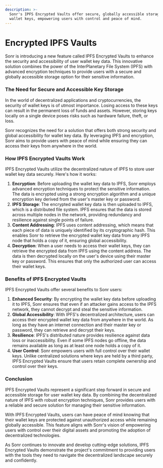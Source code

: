 ```yaml
---
description: >-
  Sonr's IPFS Encrypted Vaults offer secure, globally accessible storage for
  wallet keys, empowering users with control and peace of mind.
---
```


# Encrypted IPFS Vaults

Sonr is introducing a new feature called IPFS Encrypted Vaults to enhance the security and accessibility of user wallet key data. This innovative solution combines the power of the InterPlanetary File System (IPFS) with advanced encryption techniques to provide users with a secure and globally accessible storage option for their sensitive information.

### The Need for Secure and Accessible Key Storage

In the world of decentralized applications and cryptocurrencies, the security of wallet keys is of utmost importance. Losing access to these keys can result in the permanent loss of funds and assets. However, storing keys locally on a single device poses risks such as hardware failure, theft, or loss.

Sonr recognizes the need for a solution that offers both strong security and global accessibility for wallet key data. By leveraging IPFS and encryption, Sonr aims to provide users with peace of mind while ensuring they can access their keys from anywhere in the world.

### How IPFS Encrypted Vaults Work

IPFS Encrypted Vaults utilize the decentralized nature of IPFS to store user wallet key data securely. Here's how it works:

1. **Encryption**: Before uploading the wallet key data to IPFS, Sonr employs advanced encryption techniques to protect the sensitive information. The data is encrypted using a strong encryption algorithm and a unique encryption key derived from the user's master key or password.
2. **IPFS Storage**: The encrypted wallet key data is then uploaded to IPFS, which is a distributed file system. IPFS ensures that the data is stored across multiple nodes in the network, providing redundancy and resilience against single points of failure.
3. **Content Addressing**: IPFS uses content addressing, which means that each piece of data is uniquely identified by its cryptographic hash. This enables Sonr to retrieve the encrypted wallet key data from any IPFS node that holds a copy of it, ensuring global accessibility.
4. **Decryption**: When a user needs to access their wallet keys, they can retrieve the encrypted data from IPFS using the content address. The data is then decrypted locally on the user's device using their master key or password. This ensures that only the authorized user can access their wallet keys.

### Benefits of IPFS Encrypted Vaults

IPFS Encrypted Vaults offer several benefits to Sonr users:

1. **Enhanced Security**: By encrypting the wallet key data before uploading it to IPFS, Sonr ensures that even if an attacker gains access to the IPFS network, they cannot decrypt and steal the sensitive information.
2. **Global Accessibility**: With IPFS's decentralized architecture, users can access their encrypted wallet key data from anywhere in the world. As long as they have an internet connection and their master key or password, they can retrieve and decrypt their keys.
3. **Resilience**: IPFS's distributed nature provides resilience against data loss or inaccessibility. Even if some IPFS nodes go offline, the data remains available as long as at least one node holds a copy of it.
4. **User Control**: Sonr empowers users with full control over their wallet keys. Unlike centralized solutions where keys are held by a third party, IPFS Encrypted Vaults ensure that users retain complete ownership and control over their keys.

### Conclusion

IPFS Encrypted Vaults represent a significant step forward in secure and accessible storage for user wallet key data. By combining the decentralized nature of IPFS with robust encryption techniques, Sonr provides users with a reliable and secure solution for managing their sensitive information.

With IPFS Encrypted Vaults, users can have peace of mind knowing that their wallet keys are protected against unauthorized access while remaining globally accessible. This feature aligns with Sonr's vision of empowering users with control over their digital assets and promoting the adoption of decentralized technologies.

As Sonr continues to innovate and develop cutting-edge solutions, IPFS Encrypted Vaults demonstrate the project's commitment to providing users with the tools they need to navigate the decentralized landscape securely and confidently.
